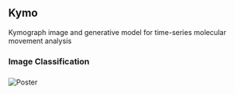 Kymo
---
Kymograph image and generative model for time-series molecular movement analysis


### Image Classification


###
![Poster](img/Poster_Final_GroupL.png)

